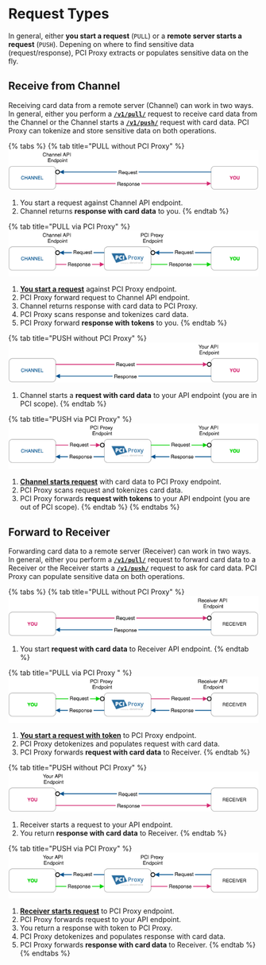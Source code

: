 # Request Types

In general, either **you start a request** \(`PULL`\) or a **remote server starts a request** \(`PUSH`\). Depening on where to find sensitive data \(request/response\), PCI Proxy extracts or populates sensitive data on the fly. 

## Receive from Channel

Receiving card data from a remote server \(Channel\) can work in two ways. In general, either you perform a [**`/v1/pull/`**](../collect-and-store-cards/filter-payloads/#pull-method) request to receive card data from the Channel or the Channel starts a [**`/v1/push/`**](../collect-and-store-cards/filter-payloads/#push-method) request with card data. PCI Proxy can tokenize and store sensitive data on both operations.

{% tabs %}
{% tab title="PULL without PCI Proxy" %}
![](../.gitbook/assets/channel_pull_status_quo_color.png)

1. You start a request against Channel API endpoint.
2. Channel returns **response with card data** to you.
{% endtab %}

{% tab title="PULL via PCI Proxy" %}
![](../.gitbook/assets/channel_pull_pciproxy_color%20%282%29.png)

1. [**You start a request**](../collect-and-store-cards/filter-payloads/#pull-method) against PCI Proxy endpoint.
2. PCI Proxy forward request to Channel API endpoint.
3. Channel returns response with card data to PCI Proxy.
4. PCI Proxy scans response and tokenizes card data.
5. PCI Proxy forward **response with tokens** to you.
{% endtab %}

{% tab title="PUSH without PCI Proxy" %}
![](../.gitbook/assets/channel_push_status_quo_color%20%281%29.png)

1. Channel starts a **request with card data** to your API endpoint \(you are in PCI scope\).
{% endtab %}

{% tab title="PUSH via PCI Proxy" %}
![](../.gitbook/assets/channel_push_pciproxy_color%20%282%29.png)

1. [**Channel starts request**](../collect-and-store-cards/filter-payloads/#push-method) with card data to PCI Proxy endpoint.
2. PCI Proxy scans request and tokenizes card data.
3. PCI Proxy forwards **request with tokens** to your API endpoint \(you are out of PCI scope\).
{% endtab %}
{% endtabs %}

## Forward to Receiver

Forwarding card data to a remote server \(Receiver\) can work in two ways. In general, either you perform a [**`/v1/pull/`**](../use-stored-cards/forward/https/#pull-method) request to forward card data to a Receiver or the Receiver starts a [**`/v1/push/`**](../use-stored-cards/forward/https/#push-method) request to ask for card data. PCI Proxy can populate sensitive data on both operations.

{% tabs %}
{% tab title="PULL without PCI Proxy" %}
![](../.gitbook/assets/receiver_pull_status_quo_color%20%281%29.png)

1. You start **request with card data** to Receiver API endpoint.
{% endtab %}

{% tab title="PULL via PCI Proxy " %}
![](../.gitbook/assets/receiver_pull_pciproxy_color%20%283%29.png)

1. [**You start a request with token**](../use-stored-cards/forward/https/#pull-method) to PCI Proxy endpoint.
2. PCI Proxy detokenizes and populates request with card data.
3. PCI Proxy forwards **request with card data** to Receiver. 
{% endtab %}

{% tab title="PUSH without PCI Proxy" %}
![](../.gitbook/assets/receiver_push_status_quo_color%20%282%29.png)

1. Receiver starts a request to your API endpoint.
2. You return **response with card data** to Receiver.
{% endtab %}

{% tab title="PUSH via PCI Proxy" %}
![](../.gitbook/assets/receiver_push_pciproxy_color%20%283%29.png)

1. [**Receiver starts request**](../use-stored-cards/forward/https/#push-method) to PCI Proxy endpoint.
2. PCI Proxy forwards request to your API endpoint.
3. You return a response with token to PCI Proxy.
4. PCI Proxy detokenizes and populates response with card data.
5. PCI Proxy forwards **response with card data** to Receiver.
{% endtab %}
{% endtabs %}

